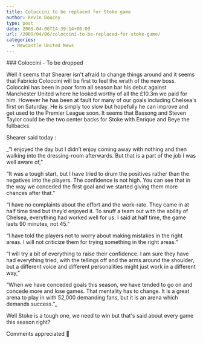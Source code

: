 ```yaml
---
title: Coloccini to be replaced for Stoke game
author: Kevin Doocey
type: post
date: 2009-04-06T14:39:14+00:00
url: /2009/04/06/coloccini-to-be-replaced-for-stoke-game/
categories:
  - Newcastle United News
---
```


### Coloccini - To be dropped

Well it seems that Shearer isn't afraid to change things around and it seems that Fabricio Coloccini will be first to feel the wrath of the new boss. Coloccini has been in poor form all season bar his debut against Manchester United where he looked worthy of all the £10.3m we paid for him. However he has been at fault for many of our goals including Chelsea's first on Saturday. He is simply too slow but hopefully he can improve and get used to the Premier League soon. It seems that Bassong and Steven Taylor could be the two center backs for Stoke with Enrique and Beye the fullbacks.

Shearer said today :

_“I enjoyed the day but I didn’t enjoy coming away with nothing and then walking into the dressing-room afterwards. But that is a part of the job I was well aware of,”

“It was a tough start, but I have tried to drum the positives rather than the negatives into the players. The confidence is not high. You can see that in the way we conceded the first goal and we started giving them more chances after that.”

“I have no complaints about the effort and the work-rate. They came in at half time tired but they’d enjoyed it. To snuff a team out with the ability of Chelsea, everything had worked well for us. I said at half time, the game lasts 90 minutes, not 45.”

“I have told the players not to worry about making mistakes in the right areas. I will not criticize them for trying something in the right areas.”

“I will try a bit of everything to raise their confidence. I am sure they have had everything tried, with the tellings off and the arms around the shoulder, but a different voice and different personalities might just work in a different way,”

“When we have conceded goals this season, we have tended to go on and concede more and lose games. That mentality has to change. It is a great arena to play in with 52,000 demanding fans, but it is an arena which demands success.”_

Well Stoke is a tough one, we need to win but that's said about every game this season right?

Comments appreciated 🙂
